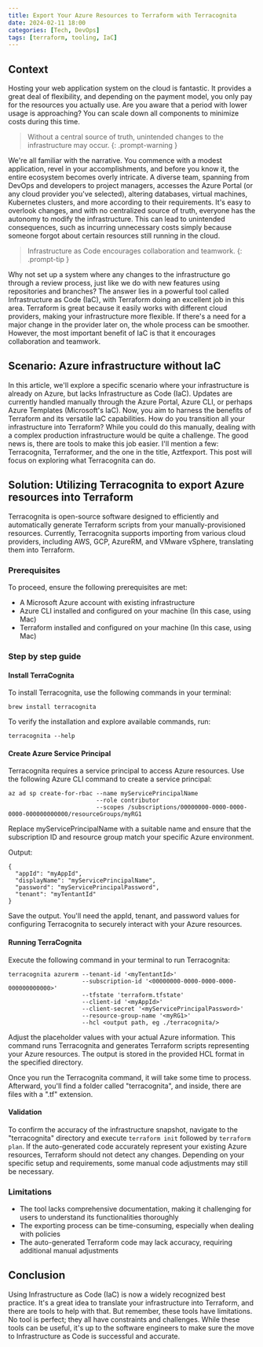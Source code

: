 ```yaml
---
title: Export Your Azure Resources to Terraform with Terracognita
date: 2024-02-11 18:00
categories: [Tech, DevOps]
tags: [terraform, tooling, IaC]
---
```


## Context
Hosting your web application system on the cloud is fantastic. It provides a great deal of flexibility, and depending on the payment model, you only pay for the resources you actually use. Are you aware that a period with lower usage is approaching? You can scale down all components to minimize costs during this time.

> Without a central source of truth, unintended changes to the infrastructure may occur.
{: .prompt-warning }

We're all familiar with the narrative. You commence with a modest application, revel in your accomplishments, and before you know it, the entire ecosystem becomes overly intricate. A diverse team, spanning from DevOps and developers to project managers, accesses the Azure Portal (or any cloud provider you've selected), altering databases, virtual machines, Kubernetes clusters, and more according to their requirements. It's easy to overlook changes, and with no centralized source of truth, everyone has the autonomy to modify the infrastructure. This can lead to unintended consequences, such as incurring unnecessary costs simply because someone forgot about certain resources still running in the cloud.

> Infrastructure as Code encourages collaboration and teamwork.
{: .prompt-tip }

Why not set up a system where any changes to the infrastructure go through a review process, just like we do with new features using repositories and branches? The answer lies in a powerful tool called Infrastructure as Code (IaC), with Terraform doing an excellent job in this area. Terraform is great because it easily works with different cloud providers, making your infrastructure more flexible. If there's a need for a major change in the provider later on, the whole process can be smoother. However, the most important benefit of IaC is that it encourages collaboration and teamwork.

## Scenario: Azure infrastructure without IaC

In this article, we'll explore a specific scenario where your infrastructure is already on Azure, but lacks Infrastructure as Code (IaC). Updates are currently handled manually through the Azure Portal, Azure CLI, or perhaps Azure Templates (Microsoft's IaC). Now, you aim to harness the benefits of Terraform and its versatile IaC capabilities. How do you transition all your infrastructure into Terraform? While you could do this manually, dealing with a complex production infrastructure would be quite a challenge. The good news is, there are tools to make this job easier. I'll mention a few: Terracognita, Terraformer, and the one in the title, Aztfexport. This post will focus on exploring what Terracognita can do.

## Solution: Utilizing Terracognita to export Azure resources into Terraform
Terracognita is open-source software designed to efficiently and automatically generate Terraform scripts from your manually-provisioned resources. Currently, Terracognita supports importing from various cloud providers, including AWS, GCP, AzureRM, and VMware vSphere, translating them into Terraform.

### Prerequisites
To proceed, ensure the following prerequisites are met:
* A Microsoft Azure account with existing infrastructure
* Azure CLI installed and configured on your machine (In this case, using Mac)
* Terraform installed and configured on your machine (In this case, using Mac)

### Step by step guide
#### Install TerraCognita
To install Terracognita, use the following commands in your terminal:
``` terminal
brew install terracognita
```
To verify the installation and explore available commands, run:

``` terminal
terracognita --help
```

#### Create Azure Service Principal
Terracognita requires a service principal to access Azure resources. Use the following Azure CLI command to create a service principal:

``` terminal
az ad sp create-for-rbac --name myServicePrincipalName
                         --role contributor
                         --scopes /subscriptions/00000000-0000-0000-0000-000000000000/resourceGroups/myRG1
```
Replace myServicePrincipalName with a suitable name and ensure that the subscription ID and resource group match your specific Azure environment.

Output:

``` terminal
{
  "appId": "myAppId",
  "displayName": "myServicePrincipalName",
  "password": "myServicePrincipalPassword",
  "tenant": "myTentantId"
}
```
Save the output. You'll need the appId, tenant, and password values for configuring Terracognita to securely interact with your Azure resources.

#### Running TerraCognita
Execute the following command in your terminal to run Terracognita:

``` terminal
terracognita azurerm --tenant-id '<myTentantId>'
                     --subscription-id '<00000000-0000-0000-0000-000000000000>' 
                     --tfstate 'terraform.tfstate' 
                     --client-id '<myAppId>' 
                     --client-secret '<myServicePrincipalPassword>' 
                     --resource-group-name '<myRG1>' 
                     --hcl <output path, eg ./terracognita/> 
```
Adjust the placeholder values with your actual Azure information. This command runs Terracognita and generates Terraform scripts representing your Azure resources. The output is stored in the provided HCL format in the specified directory.

Once you run the Terracognita command, it will take some time to process. Afterward, you'll find a folder called "terracognita", and inside, there are files with a ".tf" extension.

#### Validation
To confirm the accuracy of the infrastructure snapshot, navigate to the "terracognita" directory and execute `terraform init` followed by `terraform plan`. If the auto-generated code accurately represent your existing Azure resources, Terraform should not detect any changes. Depending on your specific setup and requirements, some manual code adjustments may still be necessary.

### Limitations
* The tool lacks comprehensive documentation, making it challenging for users to understand its functionalities thoroughly
* The exporting process can be time-consuming, especially when dealing with policies
* The auto-generated Terraform code may lack accuracy, requiring additional manual adjustments

## Conclusion
Using Infrastructure as Code (IaC) is now a widely recognized best practice. It's a great idea to translate your infrastructure into Terraform, and there are tools to help with that. But remember, these tools have limitations. No tool is perfect; they all have constraints and challenges. While these tools can be useful, it's up to the software engineers to make sure the move to Infrastructure as Code is successful and accurate.